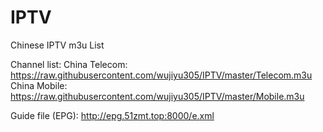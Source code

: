 # IPTV

Chinese IPTV m3u List

Channel list:
China Telecom: https://raw.githubusercontent.com/wujiyu305/IPTV/master/Telecom.m3u
China Mobile: https://raw.githubusercontent.com/wujiyu305/IPTV/master/Mobile.m3u

Guide file (EPG):
http://epg.51zmt.top:8000/e.xml
